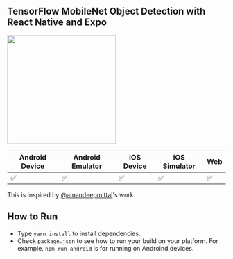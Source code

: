 ## TensorFlow MobileNet Object Detection with React Native and Expo

<img src="https://user-images.githubusercontent.com/1263177/82988748-7e481300-9fae-11ea-8454-66a23892fce5.gif" width="250" />


| Android Device | Android Emulator | iOS Device  | iOS Simulator |  Web |
|----------------|------------------|-------------|---------------|------|
|       ✅	      |       ✅	        |     ✅	    |      ✅	     |  ✅  |



This is inspired by [@amandeepmittal](https://github.com/amandeepmittal/mobilenet-tfjs-expo)'s work.


## How to Run

- Type `yarn install` to install dependencies.
- Check `package.json` to see how to run your build on your platform. For example, `npm run android` is for running on Androind devices.

